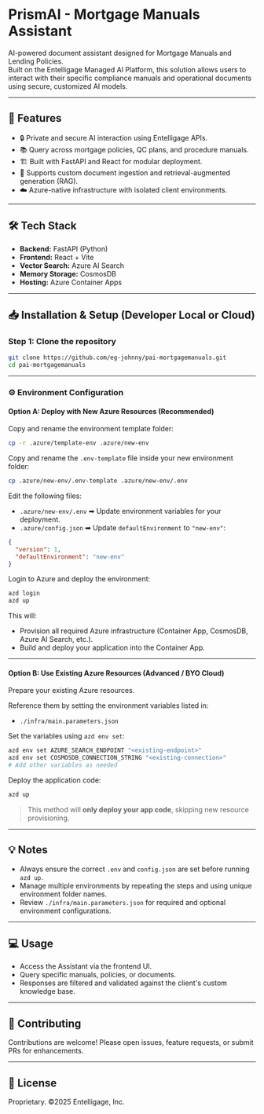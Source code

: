 # PrismAI - Mortgage Manuals Assistant

AI-powered document assistant designed for Mortgage Manuals and Lending Policies.  
Built on the Entelligage Managed AI Platform, this solution allows users to interact with their specific compliance manuals and operational documents using secure, customized AI models.

---

## 🚀 Features

- 🔒 Private and secure AI interaction using Entelligage APIs.
- 📚 Query across mortgage policies, QC plans, and procedure manuals.
- 🏗️ Built with FastAPI and React for modular deployment.
- 🔧 Supports custom document ingestion and retrieval-augmented generation (RAG).
- ☁️ Azure-native infrastructure with isolated client environments.

---

## 🛠 Tech Stack

- **Backend:** FastAPI (Python)
- **Frontend:** React + Vite
- **Vector Search:** Azure AI Search
- **Memory Storage:** CosmosDB
- **Hosting:** Azure Container Apps

---

## 📥 Installation & Setup (Developer Local or Cloud)

### Step 1: Clone the repository

```bash
git clone https://github.com/eg-johnny/pai-mortgagemanuals.git
cd pai-mortgagemanuals
````

---

### ⚙️ Environment Configuration

#### Option A: Deploy with New Azure Resources (Recommended)

Copy and rename the environment template folder:

```bash
cp -r .azure/template-env .azure/new-env
```

Copy and rename the `.env-template` file inside your new environment folder:

```bash
cp .azure/new-env/.env-template .azure/new-env/.env
```

Edit the following files:

* `.azure/new-env/.env` ➡ Update environment variables for your deployment.
* `.azure/config.json` ➡ Update `defaultEnvironment` to `"new-env"`:

```json
{
  "version": 1,
  "defaultEnvironment": "new-env"
}
```

Login to Azure and deploy the environment:

```bash
azd login
azd up
```

This will:

* Provision all required Azure infrastructure (Container App, CosmosDB, Azure AI Search, etc.).
* Build and deploy your application into the Container App.

---

#### Option B: Use Existing Azure Resources (Advanced / BYO Cloud)

Prepare your existing Azure resources.

Reference them by setting the environment variables listed in:

* `./infra/main.parameters.json`

Set the variables using `azd env set`:

```bash
azd env set AZURE_SEARCH_ENDPOINT "<existing-endpoint>"
azd env set COSMOSDB_CONNECTION_STRING "<existing-connection>"
# Add other variables as needed
```

Deploy the application code:

```bash
azd up
```

> This method will **only deploy your app code**, skipping new resource provisioning.

---

## 💡 Notes

* Always ensure the correct `.env` and `config.json` are set before running `azd up`.
* Manage multiple environments by repeating the steps and using unique environment folder names.
* Review `./infra/main.parameters.json` for required and optional environment configurations.

---

## 💻 Usage

* Access the Assistant via the frontend UI.
* Query specific manuals, policies, or documents.
* Responses are filtered and validated against the client's custom knowledge base.

---

## 🤝 Contributing

Contributions are welcome!
Please open issues, feature requests, or submit PRs for enhancements.

---

## 📜 License

Proprietary.
©2025 Entelligage, Inc.
